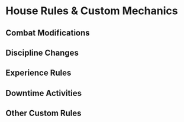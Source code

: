 # House Rules & Custom Mechanics

## Combat Modifications


## Discipline Changes


## Experience Rules


## Downtime Activities


## Other Custom Rules